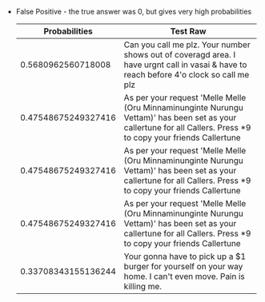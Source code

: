 * False Positive - the true answer was 0, but gives very high probabilities

  | Probabilities | Test Raw |
  |-|-|
  |      0.5680962560718008      | Can you call me plz. Your number shows out of coveragd area. I have urgnt call in vasai &amp; have to reach before 4'o clock so call me plz|
  |     0.47548675249327416      | As per your request 'Melle Melle (Oru Minnaminunginte Nurungu Vettam)' has been set as your callertune for all Callers. Press *9 to copy your friends Callertune|
  |     0.47548675249327416      | As per your request 'Melle Melle (Oru Minnaminunginte Nurungu Vettam)' has been set as your callertune for all Callers. Press *9 to copy your friends Callertune|
  |     0.47548675249327416      | As per your request 'Melle Melle (Oru Minnaminunginte Nurungu Vettam)' has been set as your callertune for all Callers. Press *9 to copy your friends Callertune|
  |     0.33708343155136244      | Your gonna have to pick up a $1 burger for yourself on your way home. I can't even move. Pain is killing me.|